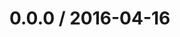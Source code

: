 <!--remark setext-->

<!--lint disable no-multiple-toplevel-headings-->

0.0.0 / 2016-04-16
==================
